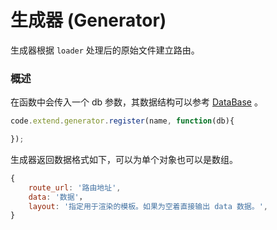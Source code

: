 # 生成器 (Generator)
生成器根据 `loader` 处理后的原始文件建立路由。

### 概述
在函数中会传入一个 db 参数，其数据结构可以参考 [DataBase](/plugin/database) 。

``` js
code.extend.generator.register(name, function(db){

});
```

生成器返回数据格式如下，可以为单个对象也可以是数组。

``` js
{
    route_url: '路由地址',
    data: '数据'，
    layout: '指定用于渲染的模板。如果为空着直接输出 data 数据。',
}
```